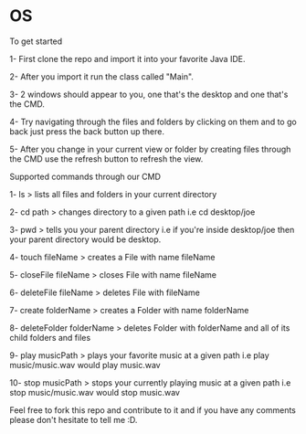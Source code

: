 # OS
To get started 

1- First clone the repo and import it into your favorite Java IDE.

2- After you import it run the class called "Main".

3- 2 windows should appear to you, one that's the desktop and one that's the CMD.

4- Try navigating through the files and folders by clicking on them and to go back just press the back button up there.

5- After you change in your current view or folder by creating files through the CMD use the refresh button to refresh the view.


Supported commands through our CMD

1- ls > lists  all files and folders in your current directory

2- cd path > changes directory to a given path i.e cd desktop/joe 

3- pwd > tells you your parent directory i.e if you're inside desktop/joe then your parent directory would be desktop.

4- touch fileName > creates a File with name fileName

5- closeFile fileName > closes File with name fileName

6- deleteFile fileName > deletes File with fileName

7- create folderName > creates a Folder with name folderName

8- deleteFolder folderName > deletes Folder with folderName and all of its child folders and files

9- play musicPath > plays your favorite music at a given path i.e play music/music.wav would play music.wav

10- stop musicPath > stops your currently playing music at a given path i.e stop music/music.wav would stop music.wav 


Feel free to fork this repo and contribute to it and if you have any comments please don't hesitate to tell me :D.
